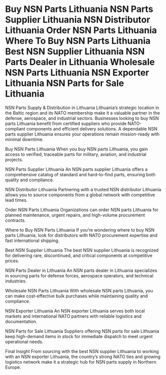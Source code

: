 # Buy NSN Parts Lithuania NSN Parts Supplier Lithuania NSN Distributor Lithuania Order NSN Parts Lithuania Where To Buy NSN Parts Lithuania Best NSN Supplier Lithuania NSN Parts Dealer in Lithuania Wholesale NSN Parts Lithuania NSN Exporter Lithuania NSN Parts for Sale Lithuania

NSN Parts Supply & Distribution in Lithuania
Lithuania’s strategic location in the Baltic region and its NATO membership make it a valuable partner in the defense, aerospace, and industrial sectors. Businesses looking to buy NSN parts Lithuania benefit from certified suppliers who provide NATO-compliant components and efficient delivery solutions. A dependable NSN parts supplier Lithuania ensures your operations remain mission-ready with minimal downtime.

Buy NSN Parts Lithuania
When you buy NSN parts Lithuania, you gain access to verified, traceable parts for military, aviation, and industrial projects.

NSN Parts Supplier Lithuania
An NSN parts supplier Lithuania offers a comprehensive catalog of standard and hard-to-find parts, ensuring both quality and compliance.

NSN Distributor Lithuania
Partnering with a trusted NSN distributor Lithuania allows you to source components from a global network with competitive lead times.

Order NSN Parts Lithuania
Organizations can order NSN parts Lithuania for planned maintenance, urgent repairs, and high-volume procurement contracts.

Where to Buy NSN Parts Lithuania
If you’re wondering where to buy NSN parts Lithuania, look for distributors with NATO procurement expertise and fast international shipping.

Best NSN Supplier Lithuania
The best NSN supplier Lithuania is recognized for delivering rare, discontinued, and critical components at competitive prices.

NSN Parts Dealer in Lithuania
An NSN parts dealer in Lithuania specializes in sourcing parts for defense forces, aerospace operators, and technical industries.

Wholesale NSN Parts Lithuania
With wholesale NSN parts Lithuania, you can make cost-effective bulk purchases while maintaining quality and compliance.

NSN Exporter Lithuania
An NSN exporter Lithuania serves both local markets and international NATO partners with reliable logistics and documentation.

NSN Parts for Sale Lithuania
Suppliers offering NSN parts for sale Lithuania keep high-demand items in stock for immediate dispatch to meet urgent operational needs.

Final Insight
From sourcing with the best NSN supplier Lithuania to working with an NSN exporter Lithuania, the country’s strong NATO ties and growing logistics network make it a strategic hub for NSN parts supply in Northern Europe.
